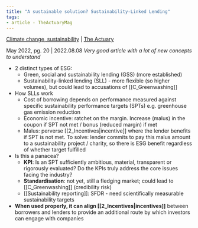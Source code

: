 ```yaml
---
title: "A sustainable solution? Sustainability-Linked Lending"
tags:
- article - TheActuaryMag
---
```

[Climate change, sustainability](notes/Climate%20change,%20sustainability.md) | [The Actuary](notes/The%20Actuary.md)

May 2022, pg. 20 | 2022.08.08 
*Very good article with a lot of new concepts to understand*
- 2 distinct types of ESG: 
	- Green, social and sustainability lending (GSS) (more established)
	- Sustainability-linked lending (SLL) - more flexible (so higher volumes), but could lead to accusations of [[C_Greenwashing]]
- How SLLs work 
	- Cost of borrowing depends on performance measured against specific sustainability performance targets (SPTs) e.g. greenhouse gas emission reduction 
	- Economic incentive: ratchet on the margin. Increase (malus) in the coupon if SPT not met / bonus (reduced margin) if met
	- Malus: perverse [[2_Incentives|incentive]] where the lender benefits if SPT is not met. To solve: lender commits to pay this malus amount to a sustainability project / charity, so there is ESG benefit regardless of whether target fulfilled 
- Is this a panacea? 
	- **KPI**: Is an SPT sufficiently ambitious, material, transparent or rigorously evaluated? Do the KPIs truly address the core issues facing the industry? 
	- **Standardisation**: not yet, still a fledging market; could lead to [[C_Greenwashing]] (credibility risk)
	- [[Sustainability reporting]]: SFDR - need scientifically measurable sustainability targets 
- **When used properly, it can align [[2_Incentives|incentives]]** between borrowers and lenders to provide an additional route by which investors can engage with companies 
